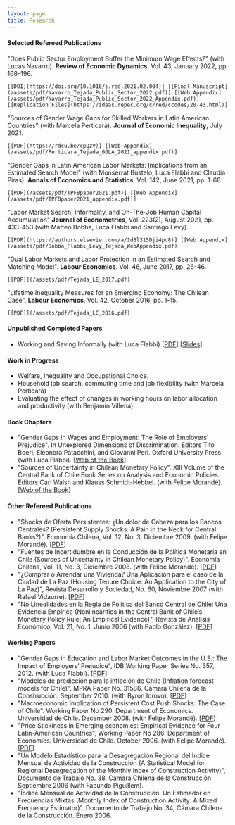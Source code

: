 ```yaml
---
layout: page
title: Research
---
```


#### Selected Refereed Publications

"Does Public Sector Employment Buffer the Minimum Wage Effects?" (with Lucas Navarro). **Review of Economic Dynamics**, Vol. 43, January 2022, pp. 168–196. 

    [[DOI](https://doi.org/10.1016/j.red.2021.02.004)] [[Final Manuscript](/assets/pdf/Navarro_Tejada_Public_Sector_2022.pdf)] [[Web Appendix](/assets/pdf/Navarro_Tejada_Public_Sector_2022_Appendix.pdf)] [[Replication Files](https://ideas.repec.org/c/red/ccodes/20-43.html)]

"Sources of Gender Wage Gaps for Skilled Workers in Latin American Countries" (with Marcela Perticará). **Journal of Economic Inequality**, July 2021. 

    [[PDF](https://rdcu.be/cpQzV)] [[Web Appendix](/assets/pdf/Perticara_Tejada_GGLA_2021_appendix.pdf)]

"Gender Gaps in Latin American Labor Markets: Implications from an Estimated Search Model" (with Monserrat Bustelo, Luca Flabbi and Claudia Piras). **Annals of Economics and Statistics**, Vol. 142, June 2021, pp. 1-68. 

    [[PDF](/assets/pdf/TPFBpaper2021.pdf)] [[Web Appendix](/assets/pdf/TPFBpaper2021_appendix.pdf)]

"Labor Market Search, Informality, and On-The-Job Human Capital Accumulation" **Journal of Econometrics**, Vol. 223(2), August 2021, pp. 433-453 (with Matteo Bobba, Luca Flabbi and Santiago Levy). 

    [[PDF](https://authors.elsevier.com/a/1d8l315Dji4pd8)] [[Web Appendix](/assets/pdf/Bobba_Flabbi_Levy_Tejada_WebAppendix.pdf)]

"Dual Labor Markets and Labor Protection in an Estimated Search and Matching Model". **Labour Economics**. Vol. 46, June 2017, pp. 26-46. 

    [[PDF]](/assets/pdf/Tejada_LE_2017.pdf)

"Lifetime Inequality Measures for an Emerging Economy: The Chilean Case". **Labour Economics**. Vol. 42, October 2016, pp. 1-15. 

    [[PDF]](/assets/pdf/Tejada_LE_2016.pdf)

#### Unpublished Completed Papers

- Working and Saving Informally (with Luca Flabbi) [[PDF](/assets/pdf/Flabbi_Tejada_wsi_2022.pdf)] [[Slides](/assets/pdf/Flabbi_Tejada_wsi_slides_2022.pdf)]

#### Work in Progress

- Welfare, Inequality and Occupational Choice.
- Household job search, commuting time and job flexibility (with Marcela Perticará)
- Evaluating the effect of changes in working hours on labor allocation and productivity (with Benjamín Villena)

#### Book Chapters

- "Gender Gaps in Wages and Employment: The Role of Employers’ Prejudice". In Unexplored Dimensions of Discrimination. Editors Tito Boeri, Eleonora Patacchini, and Giovanni Peri. Oxford University Press (with Luca Flabbi). [[Web of the Book](https://global.oup.com/academic/product/unexplored-dimensions-of-discrimination-9780198729853?q=Boeri&lang=en&cc=cl)]
- "Sources of Uncertainty in Chilean Monetary Policy". XIII Volume of the Central Bank of Chile Book Series on Analysis and Economic Policies. Editors Carl Walsh and Klauss Schmidt-Hebbel. (with Felipe Morandé). [[Web of the Book](https://www.bcentral.cl/en/web/central-bank-of-chile/-/volume-13-monetary-policy-under-uncertainty-and-learni-1)]

#### Other Refereed Publications

- "Shocks de Oferta Persistentes: ¿Un dolor de Cabeza para los Bancos Centrales? (Persistent Supply Shocks: A Pain in the Neck for Central Banks?)". Economía Chilena, Vol. 12, No. 3, Diciembre 2009. (with Felipe Morandé). [[PDF](https://www.bcentral.cl/en/web/guest/-/economia-chilena-volumen-12-n-3-diciembre-2009)]
- "Fuentes de Incertidumbre en la Conducción de la Política Monetaria en Chile (Sources of Uncertainty in Chilean Monetary Policy)". Economía Chilena, Vol. 11, No. 3, Diciembre 2008. (with Felipe Morandé). [[PDF](https://www.bcentral.cl/en/web/guest/-/economia-chilena-volumen-11-n-3-diciembre-20-1)]
- "¿Comprar o Arrendar una Vivienda? Una Aplicación para el caso de la Ciudad de La Paz (Housing Tenure Choice: An Application to the City of La Paz)", Revista Desarrollo y Sociedad, No. 60, Noviembre 2007 (with Rafael Vidaurre). [[PDF](https://economia.uniandes.edu.co/images/archivos/pdfs/Articulos_Revista_Desarrollo_y_Sociedad/Articulo60_7.pdf)]
- "No Linealidades en la Regla de Política del Banco Central de Chile: Una Evidencia Empírica (Nonlinearities in the Central Bank of Chile’s Monetary Policy Rule: An Empirical Evidence)", Revista de Análisis Económico, Vol. 21, No. 1, Junio 2006 (with Pablo González). [[PDF](http://www.rae-ear.org/index.php/rae/article/view/55/107)]

#### Working Papers

- "Gender Gaps in Education and Labor Market Outcomes in the U.S.: The Impact of Employers’ Prejudice", IDB Working Paper Series No. 357, 2012. (with Luca Flabbi). [[PDF](https://publications.iadb.org/handle/11319/4205)]
- "Modelos de predicción para la inflación de Chile (Inflation forecast models for Chile)". MPRA Paper No. 31586. Cámara Chilena de la Construcción. September 2010. (with Byron Idrovo). [[PDF](http://mpra.ub.uni-muenchen.de/31586/1/MPRA_paper_31586.pdf)]
- "Macroeconomic Implication of Persistent Cost Push Shocks: The Case of Chile". Working Paper No 290. Department of Economics. Universidad de Chile. December 2008. (with Felipe Morandé). [[PDF](http://www.econ.uchile.cl/uploads/publicacion/1de450f9-433c-42c6-ae67-2ef14c40a9df.pdf)]
- "Price Stickiness in Emerging economies: Empirical Evidence for Four Latin-American Countries", Working Paper No 286. Department of Economics. Universidad de Chile. October 2006. (with Felipe Morandé). [[PDF](http://www.econ.uchile.cl/uploads/publicacion/7f32e23f-1e96-4769-b9bb-c7a0df7eda82.pdf)]
- "Un Modelo Estadístico para la Desagregación Regional del Índice Mensual de Actividad de la Construcción (A Statistical Model for Regional Desegregation of the Monthly Index of Construction Activity)", Documento de Trabajo No. 38, Cámara Chilena de la Construcción. Septiembre 2006 (with Facundo Piguillem).
- "Índice Mensual de Actividad de la Construcción: Un Estimador en Frecuencias Mixtas (Monthly Index of Construction Activity: A Mixed Frequency Estimator)". Documento de Trabajo No. 34, Cámara Chilena de la Construcción. Enero 2006.
